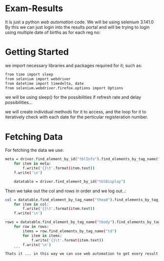 # Exam-Results
It is just a python _web automation_ code.
We will be using selenium 3.141.0
By this we can just login into the results portal and will be trying to login using multiple date of births as for each reg no:

# Getting Started
we import necessary libraries and packages required for it; such as:
```bash
from time import sleep
from selenium import webdriver
from datetime import timedelta, date
from selenium.webdriver.firefox.options import Options
```
we will be using sleep() for the possibilities if refresh rate and delay possibilities...

we will create individual methods for it to access, and the loop for it to iteratively check with each date for the perticular registeration number.

# Fetching Data
For fetching the data we use:
```bash
meta = driver.find_element_by_id("tblInfo").find_elements_by_tag_name("td")
	for item in meta:
		f.write('{}\t'.format(item.text))
	f.write('\n')

	datatable = driver.find_element_by_id("tblDisplay")
```
Then we take out the col and rows in order and we log out..:
```bash
col = datatable.find_element_by_tag_name("thead").find_elements_by_tag_name("tr")[0].find_elements_by_tag_name("th")
	for item in col:
		f.write('{}\t'.format(item.text))
	f.write('\n')

rows = datatable.find_element_by_tag_name("tbody").find_elements_by_tag_name("tr")
	for row in rows:
		items = row.find_elements_by_tag_name("td")
		for item in items:
			f.write('{}\t'.format(item.text))
		f.write('\n')
    ```
Thats it ... in this way we can use web automation to get every result of every person...
